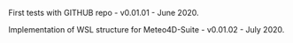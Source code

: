 First tests with GITHUB repo - v0.01.01 - June 2020.

Implementation of WSL structure for Meteo4D-Suite - v0.01.02 - July 2020.
